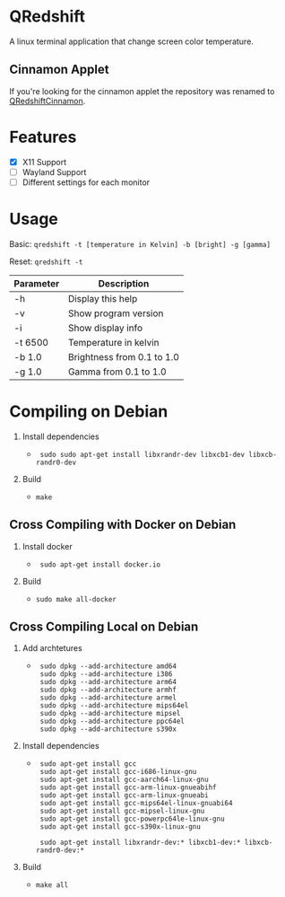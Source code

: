 QRedshift
===
A linux terminal application that change screen color temperature.

## Cinnamon Applet

If you're looking for the cinnamon applet the repository was renamed
to [QRedshiftCinnamon](https://github.com/raphaelquintao/QRedshiftCinnamon).

# Features

- [x] X11 Support
- [ ] Wayland Support
- [ ] Different settings for each monitor

# Usage

Basic: `qredshift -t [temperature in Kelvin] -b [bright] -g [gamma]`

Reset: `qredshift -t`

| Parameter | Description                |
|-----------|----------------------------|
| -h        | Display this help          |
| -v        | Show program version       |
| -i        | Show display info          |
| -t 6500   | Temperature in kelvin      |
| -b 1.0    | Brightness from 0.1 to 1.0 |
| -g 1.0    | Gamma from 0.1 to 1.0      |

# Compiling on Debian
1. Install dependencies
   * ```shell
      sudo sudo apt-get install libxrandr-dev libxcb1-dev libxcb-randr0-dev 
     ```
2. Build
   * ```shell
     make 
     ```

## Cross Compiling with Docker on Debian
1. Install docker
   * ```shell
      sudo apt-get install docker.io 
      ```
2. Build
   * ```shell
     sudo make all-docker
     ```

## Cross Compiling Local on Debian

1. Add archtetures
   * ```shell
      sudo dpkg --add-architecture amd64  
      sudo dpkg --add-architecture i386   
      sudo dpkg --add-architecture arm64  
      sudo dpkg --add-architecture armhf  
      sudo dpkg --add-architecture armel  
      sudo dpkg --add-architecture mips64el  
      sudo dpkg --add-architecture mipsel  
      sudo dpkg --add-architecture ppc64el
      sudo dpkg --add-architecture s390x  
      ```
2. Install dependencies
   * ```shell
      sudo apt-get install gcc
      sudo apt-get install gcc-i686-linux-gnu  
      sudo apt-get install gcc-aarch64-linux-gnu
      sudo apt-get install gcc-arm-linux-gnueabihf 
      sudo apt-get install gcc-arm-linux-gnueabi
      sudo apt-get install gcc-mips64el-linux-gnuabi64
      sudo apt-get install gcc-mipsel-linux-gnu
      sudo apt-get install gcc-powerpc64le-linux-gnu
      sudo apt-get install gcc-s390x-linux-gnu
   
      sudo apt-get install libxrandr-dev:* libxcb1-dev:* libxcb-randr0-dev:*  
      ```
3. Build
   *  ```shell
      make all
      ```



